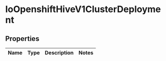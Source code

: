 
# IoOpenshiftHiveV1ClusterDeployment

## Properties
Name | Type | Description | Notes
------------ | ------------- | ------------- | -------------



